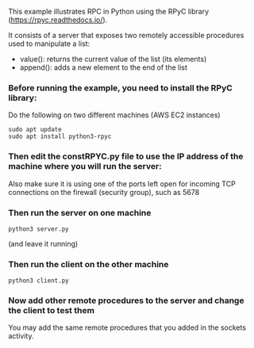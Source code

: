 This example illustrates RPC in Python using the RPyC library (https://rpyc.readthedocs.io/).

It consists of a server that exposes two remotely accessible procedures used to manipulate a list:

- value(): returns the current value of the list (its elements)
- append(): adds a new element to the end of the list

### Before running the example, you need to install the RPyC library:

Do the following on two different machines (AWS EC2 instances)

    sudo apt update
    sudo apt install python3-rpyc

### Then edit the constRPYC.py file to use the IP address of the machine where you will run the server:

Also make sure it is using one of the ports left open for incoming TCP connections on the firewall (security group), such as 5678

### Then run the server on one machine

    python3 server.py

(and leave it running)

### Then run the client on the other machine

    python3 client.py

### Now add other remote procedures to the server and change the client to test them

You may add the same remote procedures that you added in the sockets activity.

